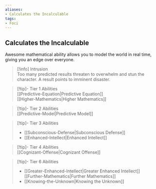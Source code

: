 ```yaml
---
aliases:
- Calculates the Incalculable
tags:
- Foci
---
```


  
## Calculates the Incalculable  
Awesome mathematical ability allows you to model the world in real time, giving you an edge over everyone.  
 >[!info] Intrusion  
>Too many predicted results threaten to overwhelm and stun the character. A result points to imminent disaster.   

>[!tip]- Tier 1 Abilities  
>[[Predictive-Equation|Predictive Equation]]  
>[[Higher-Mathematics|Higher Mathematics]]  

>[!tip]- Tier 2 Abilities  
>[[Predictive-Model|Predictive Model]]  

>[!tip]- Tier 3 Abilities  
>- [[Subconscious-Defense|Subconscious Defense]]  
>- [[Enhanced-Intellect|Enhanced Intellect]]  

>[!tip]- Tier 4 Abilities  
>[[Cognizant-Offense|Cognizant Offense]]  

>[!tip]- Tier 6 Abilities  
>- [[Greater-Enhanced-Intellect|Greater Enhanced Intellect]]  
>[[Further-Mathematics|Further Mathematics]]  
>- [[Knowing-the-Unknown|Knowing the Unknown]]